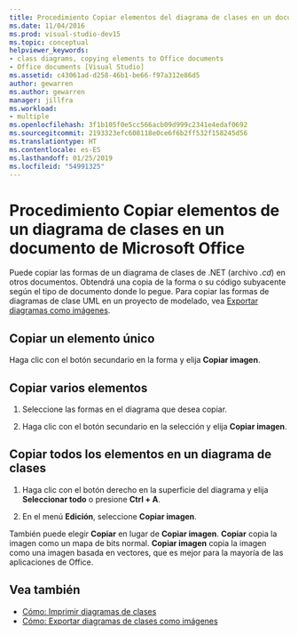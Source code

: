```yaml
---
title: Procedimiento Copiar elementos del diagrama de clases en un documento de Microsoft Office (Diseñador de clases)
ms.date: 11/04/2016
ms.prod: visual-studio-dev15
ms.topic: conceptual
helpviewer_keywords:
- class diagrams, copying elements to Office documents
- Office documents [Visual Studio]
ms.assetid: c43061ad-d258-46b1-be66-f97a312e86d5
author: gewarren
ms.author: gewarren
manager: jillfra
ms.workload:
- multiple
ms.openlocfilehash: 3f1b105f0e5cc566acb09d999c2341e4edaf0692
ms.sourcegitcommit: 2193323efc608118e0ce6f6b2ff532f158245d56
ms.translationtype: HT
ms.contentlocale: es-ES
ms.lasthandoff: 01/25/2019
ms.locfileid: "54991325"
---
```

# <a name="how-to-copy-class-diagram-elements-to-a-microsoft-office-document"></a>Procedimiento Copiar elementos de un diagrama de clases en un documento de Microsoft Office

Puede copiar las formas de un diagrama de clases de .NET (archivo *.cd*) en otros documentos. Obtendrá una copia de la forma o su código subyacente según el tipo de documento donde lo pegue. Para copiar las formas de diagramas de clase UML en un proyecto de modelado, vea [Exportar diagramas como imágenes](../../modeling/export-diagrams-as-images.md).

## <a name="copy-a-single-element"></a>Copiar un elemento único

Haga clic con el botón secundario en la forma y elija **Copiar imagen**.

## <a name="copy-several-elements"></a>Copiar varios elementos

1.  Seleccione las formas en el diagrama que desea copiar.

2.  Haga clic con el botón secundario en la selección y elija **Copiar imagen**.

## <a name="copy-all-the-elements-in-a-class-diagram"></a>Copiar todos los elementos en un diagrama de clases

1.  Haga clic con el botón derecho en la superficie del diagrama y elija **Seleccionar todo** o presione **Ctrl + A**.

2.  En el menú **Edición**, seleccione **Copiar imagen**.

También puede elegir **Copiar** en lugar de **Copiar imagen**. **Copiar** copia la imagen como un mapa de bits normal. **Copiar imagen** copia la imagen como una imagen basada en vectores, que es mejor para la mayoría de las aplicaciones de Office.

## <a name="see-also"></a>Vea también

- [Cómo: Imprimir diagramas de clases](how-to-print-class-diagrams.md)
- [Cómo: Exportar diagramas de clases como imágenes](how-to-export-class-diagrams-as-images.md)
